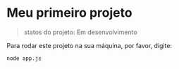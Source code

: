 <h1>Meu primeiro projeto</h1>

>statos do projeto: Em desenvolvimento

Para rodar este projeto na sua máquina, por favor, digite:
```
node app.js
```

